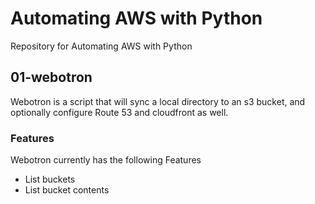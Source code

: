 # Automating AWS with Python
Repository for Automating AWS with Python
## 01-webotron

Webotron is a script that will sync a local directory to an s3 bucket, and optionally configure Route 53 and cloudfront as well.

### Features
Webotron currently has the following Features

- List buckets
- List bucket contents
